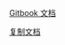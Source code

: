 [Gitbook 文档](https://www.zhaowenyu.com/gitbook-doc/manual/template.html)

[复制文档](https://docs.pickmall.cn/)